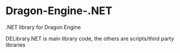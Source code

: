 # Dragon-Engine-.NET
.NET library for Dragon Engine


DELibrary.NET is main library code, the others are scripts/third party libraries

